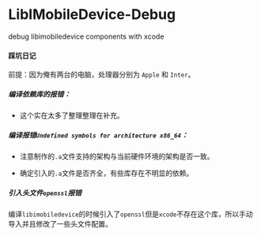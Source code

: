 # LibIMobileDevice-Debug
debug libimobiledevice components with xcode

#### 踩坑日记

前提：因为俺有两台的电脑，处理器分别为 `Apple` 和 `Inter`。

##### 编译依赖库的报错：

- 这个实在太多了整理整理在补充。

##### 编译报错`Undefined symbols for architecture x86_64`：

- 注意制作的`.a`文件支持的架构与当前硬件环境的架构是否一致。

- 确定引入的`.a`文件是否齐全，有些库存在不明显的依赖。

##### 引入头文件`openssl`报错

编译`libimobiledevice`的时候引入了`openssl`但是`xcode`不存在这个库，所以手动导入并且修改了一些头文件配置。